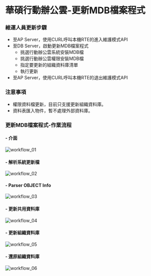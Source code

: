 # 華碩行動辦公雲-更新MDB檔案程式

### <div id="step">維運人員更新步驟</div>
* 至AP Server，使用CURL呼叫本機RTE的進入維護模式API
* 至DB Server，啟動更新MDB檔案程式
    * 挑選行動辦公雲系統安裝MDB檔
    * 挑選行動辦公雲權限安裝MDB檔
    * 指定要更新的組織資料庫清單
    * 執行更新
* 至AP Server，使用CURL呼叫本機RTE的退出維護模式API


### <div id="notice">注意事項</div>
* 權限資料檔更新，目前只支援更新組織資料庫。
* 資料表匯入物件，暫不處理外部資料庫。


### <div id="flowchart">更新MDB檔案程式-作業流程</div>

#### - 介面
![workflow_01]

#### - 解析系統更新檔
![workflow_02]

#### - Parser OBJECT Info
![workflow_03]

#### - 更新共用資料庫
![workflow_04]

#### - 更新組織資料庫
![workflow_05]

#### - 還原組織資料庫
![workflow_06]


[workflow_01]:attachment/workflow_01.png "介面"
[workflow_02]:attachment/workflow_02.png "解析系統更新檔"
[workflow_03]:attachment/workflow_03.png "Parser OBJECT Info"
[workflow_04]:attachment/workflow_04.png "更新共用資料庫"
[workflow_05]:attachment/workflow_05.png "更新組織資料庫"
[workflow_06]:attachment/workflow_06.png "還原組織資料庫"